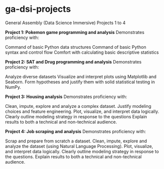 # ga-dsi-projects
General Assembly (Data Science Immersive) Projects 1 to 4

**Project 1: Pokemon game programming and analysis**
Demonstrates proficiency with:

Command of basic Python data structures
Command of basic Python syntax and control flow
Comfort with calculating basic descriptive statistics

**Project 2: SAT and Drug programming and analysis**
Demonstrates proficiency with:

Analyze diverse datasets
Visualize and interpret plots using Matplotlib and Seaborn.
Form hypotheses and justify them with solid statistical testing in NumPy.

**Project 3: Housing analysis**
Demonstrates proficiency with:

Clean, impute, explore and analyze a complex dataset.
Justify modeling choices and feature engineering.
Plot, visualize, and interpret data logically.
Clearly outline modeling strategy in response to the questions
Explain results to both a technical and non-technical audience.

**Project 4: Job scraping and analysis**
Demonstrates proficiency with:

Scrap and prepare from scratch a dataset.
Clean, impute, explore and analyze the dataset (using Natural Language Processing).
Plot, visualize, and interpret data logically.
Clearly outline modeling strategy in response to the questions.
Explain results to both a technical and non-technical audience.
